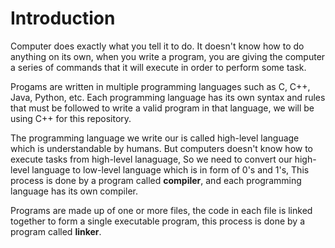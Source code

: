 # Introduction

Computer does exactly what you tell it to do. It doesn't know how to do anything on its own, when you write a program, you are giving the computer a series of commands that it will execute in order to perform some task.

Progams are written in multiple programming languages such as C, C++, Java, Python, etc. Each programming language has its own syntax and rules that must be followed to write a valid program in that language, we will be using C++ for this repository.

The programming language we write our is called high-level language which is understandable by humans. But computers doesn't know how to execute tasks from high-level lanaguage, So we need to convert our high-level language to low-level language which is in form of 0's and 1's, This process is done by a program called **compiler**, and each programming language has its own compiler.

Programs are made up of one or more files, the code in each file is linked together to form a single executable program, this process is done by a program called **linker**.

